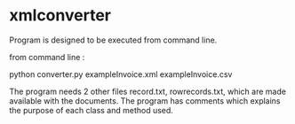 # xmlconverter
Program is designed to be executed from command line.

from command line : 

python converter.py exampleInvoice.xml exampleInvoice.csv

The program needs 2 other files record.txt, rowrecords.txt, which are made available with the documents.
The program has comments which explains the purpose of each class and method used. 

